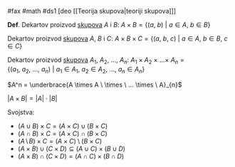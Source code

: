 #fax #math #ds1 [deo [[Teorija skupova|teoriji skupova]]]
$\:$

**Def**. Dekartov proizvod [skupova](Teorija%20skupova) $A$ i $B$:
$A \times B = \{ (a,\: b) \: | \: a \in A, \ b \in B \}$

Dekartov proizvod [skupova](Teorija%20skupova) $A$, $B$ i $C$:
$A \times B \times C= \{ (a,\: b,\: c) \: | \: a \in A, \ b \in B, \ c \in C \}$

Dekartov proizvod [skupova](Teorija%20skupova) $A_1$, $A_2$, $...$, $A_n$:
$A_1 \times A_2 \ \times \ ... \times \ A_n= \{ (a_1,\: a_2,\:..., \: a_n) \: | \: a_1 \in A_1, \ a_2 \in A_2, \ ..., \ a_n \in A_n \}$

$A^n = \underbrace{A \times A \ \times \ ... \times \ A}_{n}$

$\lvert A \times B \rvert = \lvert A \rvert \cdot \lvert  B \rvert$

Svojstva:
- $(A \cup B) \times C = (A \times C)\cup(B \times C)$
- $(A \cap B) \times C = (A \times C)\cap(B \times C)$
- $(A \, \setminus \, B) \times C = (A \times C)\setminus (B \times C)$
- $(A \times B) \cup (C \times D) \subseteq (A \cup C) \times (B \cup D)$
- $(A \times B) \cap (C \times D) = (A \cap C) \times (B \cap D)$